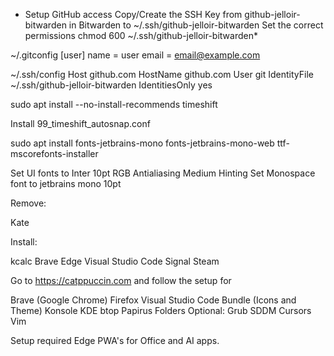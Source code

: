 - Setup GitHub access
Copy/Create the SSH Key from github-jelloir-bitwarden in Bitwarden to ~/.ssh/github-jelloir-bitwarden
Set the correct permissions
chmod 600 ~/.ssh/github-jelloir-bitwarden*

~/.gitconfig
[user]
        name = user
        email = email@example.com

~/.ssh/config
Host github.com
  HostName github.com
  User git
  IdentityFile ~/.ssh/github-jelloir-bitwarden
  IdentitiesOnly yes


sudo apt install --no-install-recommends timeshift

Install 99_timeshift_autosnap.conf

sudo apt install fonts-jetbrains-mono fonts-jetbrains-mono-web ttf-mscorefonts-installer


Set UI fonts to Inter 10pt RGB Antialiasing Medium Hinting
Set Monospace font to jetbrains mono 10pt

Remove:

Kate

Install:

kcalc
Brave
Edge
Visual Studio Code
Signal
Steam

Go to https://catppuccin.com and follow the setup for

Brave (Google Chrome)
Firefox
Visual Studio Code Bundle (Icons and Theme)
Konsole
KDE
btop
Papirus Folders
Optional:
Grub
SDDM
Cursors
Vim

Setup required Edge PWA's for Office and AI apps.


